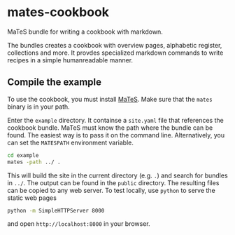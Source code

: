 # mates-cookbook
MaTeS bundle for writing a cookbook with markdown.

The bundles creates a cookbook with overview pages, alphabetic register, collections and more.
It provdes specialized markdown commands to write recipes in a simple humanreadable manner.

## Compile the example

To use the cookbook, you must install [MaTeS](https://github.com/weistn/mates).
Make sure that the `mates` binary is in your path.

Enter the `example` directory.
It containse a `site.yaml` file that references the cookbook bundle.
MaTeS must know the path where the bundle can be found.
The easiest way is to pass it on the command line.
Alternatively, you can set the `MATESPATH` environment variable.

```bash
cd example
mates -path ../ .
```

This will build the site in the current directory (e.g. `.`) and search for bundles in `../`.
The output can be found in the `public` directory.
The resulting files can be copied to any web server.
To test locally, use `python` to serve the static web pages

```bash
python -m SimpleHTTPServer 8000
```

and open `http://localhost:8000` in your browser.